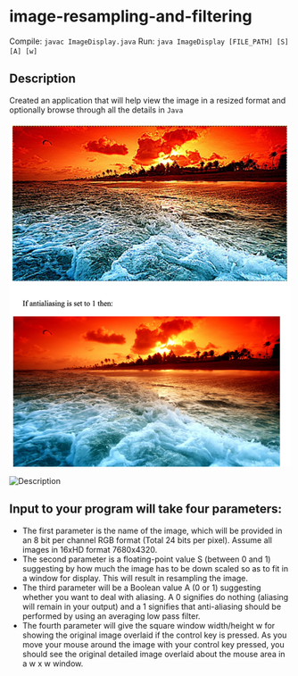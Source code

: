 # image-resampling-and-filtering

Compile: `javac ImageDisplay.java`
Run: `java ImageDisplay [FILE_PATH] [S] [A] [w]`

## Description
Created an application that will help view the image in a resized format and optionally browse through all the details in `Java`

![Description](.images-for-readme/Screenshot%202023-09-20%20at%2010.44.24%20AM.png)

![Description](.images-for-readme/Screenshot%202023-09-20%20at%2010.44.24%42AM.png)

## Input to your program will take four parameters:
- The first parameter is the name of the image, which will be provided in an 8 bit per channel RGB format (Total 24 bits per pixel). Assume all images in 16xHD format 7680x4320.
- The second parameter is a floating-point value S (between 0 and 1) suggesting by how much the image has to be down scaled so as to fit in a window for display. This will result in resampling the image.
- The third parameter will be a Boolean value A (0 or 1) suggesting whether you want to deal with aliasing. A 0 signifies do nothing (aliasing will remain in your output) and a 1 signifies that anti-aliasing should be performed by using an averaging low pass filter.
- The fourth parameter will give the square window width/height w for showing the original image overlaid if the control key is pressed. As you move your mouse around the image with your control key pressed, you should see the original detailed image overlaid about the mouse area in a w x w window.
